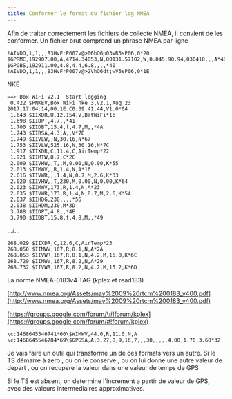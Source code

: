 ```yaml
---
title: Conformer le format du fichier log NMEA
---
```



Afin de traiter correctement les fichiers de collecte NMEA, il convient de les conformer.
Un fichier brut comprend un phrase NMEA par ligne
~~~~~~~~~~~~~~~~~~~~~~~~~~~~~~~~~~~~~~~~~~~~~~~~~~~~~~~~~~~~~~~~~~~~~~~~~~~~~~~~
!AIVDO,1,1,,,B3HvFrP007v@>06hO6p03wR5sP06,0*20
$GPRMC,192907.00,A,4714.34053,N,00131.57102,W,0.045,90.94,030418,,,A*46
$GPGBS,192911.00,4.8,4.4,6.8,,,,*40
!AIVDO,1,1,,,B3HvFrP007v@>2VhO6dt;wV5sP06,0*1E
~~~~~~~~~~~~~~~~~~~~~~~~~~~~~~~~~~~~~~~~~~~~~~~~~~~~~~~~~~~~~~~~~~~~~~~~~~~~~~~~

NKE
~~~~~~~~~~~~~~~~~~~~~~~~~~~~~~~~~~~~~~~~~~~~~~~~~~~~~~~~~~~~~~~~~~~~~~~~~~~~~~~~
==> Box WiFi V2.1  Start logging
 0.422 $PNKEV,Box WiFi nke 3,V2.1,Aug 23 2017,17:04:14,00.1E.C0.39.41.44,V1.0*04
 1.643 $IIXDR,U,12.154,V,BatWiFi*16
 1.698 $IIDPT,4.7,,*41
 1.700 $IIDBT,15.4,f,4.7,M,,*4A
 1.743 $IIRSA,4.3,A,,V*7E
 1.749 $IIVLW,,N,30.16,N*67
 1.753 $IIVLW,525.16,N,30.16,N*7C
 1.917 $IIXDR,C,11.4,C,AirTemp*22
 1.921 $IIMTW,8.7,C*2C
 2.009 $IIVHW,,T,,M,0.00,N,0.00,K*55
 2.013 $IIMWV,,R,1.4,N,A*16
 2.016 $IIVWR,,,1.4,N,0.7,M,2.6,K*33
 2.020 $IIVHW,,T,230,M,0.00,N,0.00,K*64
 2.023 $IIMWV,173,R,1.4,N,A*23
 2.035 $IIVWR,173,R,1.4,N,0.7,M,2.6,K*54
 2.037 $IIHDG,230,,,,*56
 2.038 $IIHDM,230,M*3D
 3.788 $IIDPT,4.8,,*4E
 3.790 $IIDBT,15.8,f,4.8,M,,*49
~~~~~~~~~~~~~~~~~~~~~~~~~~~~~~~~~~~~~~~~~~~~~~~~~~~~~~~~~~~~~~~~~~~~~~~~~~~~~~~~
.../...
~~~~~~~~~~~~~~~~~~~~~~~~~~~~~~~~~~~~~~~~~~~~~~~~~~~~~~~~~~~~~~~~~~~~~~~~~~~~~~~~
268.029 $IIXDR,C,12.6,C,AirTemp*23
268.050 $IIMWV,167,R,8.1,N,A*2A
268.053 $IIVWR,167,R,8.1,N,4.2,M,15.0,K*6C
268.729 $IIMWV,167,R,8.2,N,A*29
268.732 $IIVWR,167,R,8.2,N,4.2,M,15.2,K*6D
~~~~~~~~~~~~~~~~~~~~~~~~~~~~~~~~~~~~~~~~~~~~~~~~~~~~~~~~~~~~~~~~~~~~~~~~~~~~~~~~

La norme NMEA-0183v4 TAG (kplex et read183)

[http://www.nmea.org/Assets/may%2009%20rtcm%200183_v400.pdf](http://www.nmea.org/Assets/may%2009%20rtcm%200183_v400.pdf)

[https://groups.google.com/forum/\#!forum/kplex](https://groups.google.com/forum/#!forum/kplex)

~~~~~~~~~~~~~~~~~~~~~~~~~~~~~~~~~~~~~~~~~~~~~~~~~~~~~~~~~~~~~~~~~~~~~~~~~~~~~~~~
\c:1468645546741*60\$WIMWV,44.0,R,11.0,N,A
\c:1468645546784*69\$GPGSA,A,3,27,8,9,16,7,,,30,,,,,4.00,1.70,3.60*32
~~~~~~~~~~~~~~~~~~~~~~~~~~~~~~~~~~~~~~~~~~~~~~~~~~~~~~~~~~~~~~~~~~~~~~~~~~~~~~~~

Je vais faire un outil qui transforme un de ces formats vers un autre.
Si le TS démarre à zero
, ou on le conserve
, ou on lui donne une autre valeur de depart
, ou on recupere la valeur dans une valeur de temps de GPS

Si le TS est absent, on determine l'increment a partir de valeur de GPS, avec
des valeurs intermediaires approximatives.
